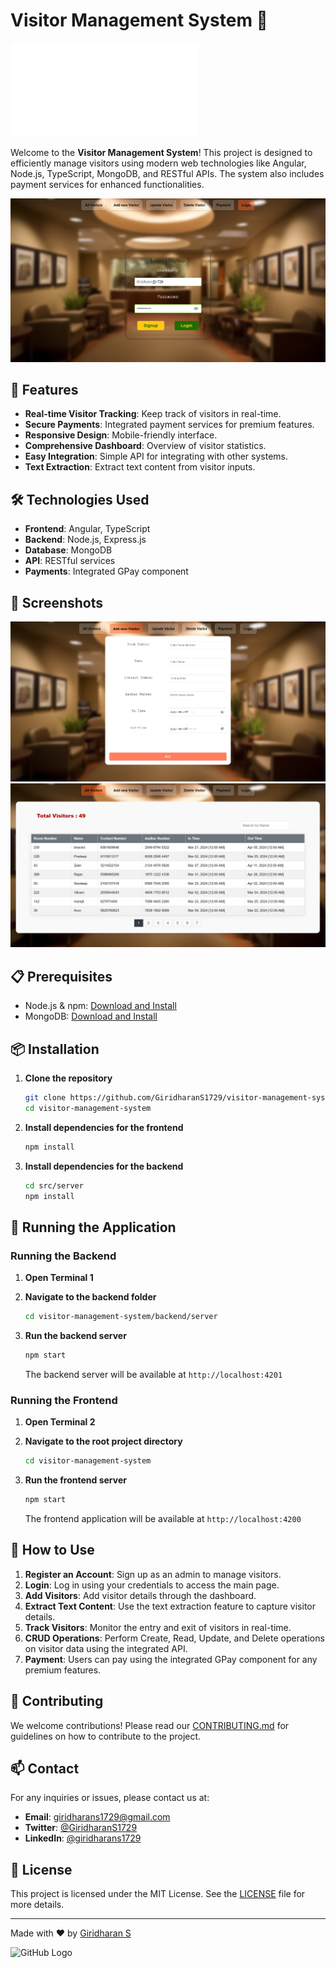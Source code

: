# Visitor Management System 🌟
![View Report](./22ITR025Visitor_Management_System_Report.pdf)

Welcome to the **Visitor Management System**! This project is designed to efficiently manage visitors using modern web technologies like Angular, Node.js, TypeScript, MongoDB, and RESTful APIs. The system also includes payment services for enhanced functionalities.

![Visitor Management System](./assets/Screenshots/main.png)

## 🚀 Features

- **Real-time Visitor Tracking**: Keep track of visitors in real-time.
- **Secure Payments**: Integrated payment services for premium features.
- **Responsive Design**: Mobile-friendly interface.
- **Comprehensive Dashboard**: Overview of visitor statistics.
- **Easy Integration**: Simple API for integrating with other systems.
- **Text Extraction**: Extract text content from visitor inputs.

## 🛠️ Technologies Used

- **Frontend**: Angular, TypeScript
- **Backend**: Node.js, Express.js
- **Database**: MongoDB
- **API**: RESTful services
- **Payments**: Integrated GPay component

## 📸 Screenshots

![Dashboard Screenshot](./assets/Screenshots/dash.png)
![Visitor Log](./assets/Screenshots/log.png)

## 📋 Prerequisites

- Node.js & npm: [Download and Install](https://nodejs.org/)
- MongoDB: [Download and Install](https://www.mongodb.com/try/download/community)

## 📦 Installation

1. **Clone the repository**
    ```sh
    git clone https://github.com/GiridharanS1729/visitor-management-system.git
    cd visitor-management-system
    ```

2. **Install dependencies for the frontend**
    ```sh
    npm install
    ```

3. **Install dependencies for the backend**
    ```sh
    cd src/server
    npm install
    ```


## 🚀 Running the Application

### Running the Backend

1. **Open Terminal 1**
2. **Navigate to the backend folder**
    ```sh
    cd visitor-management-system/backend/server
    ```
3. **Run the backend server**
    ```sh
    npm start
    ```

    The backend server will be available at `http://localhost:4201`

### Running the Frontend

1. **Open Terminal 2**
2. **Navigate to the root project directory**
    ```sh
    cd visitor-management-system
    ```
3. **Run the frontend server**
    ```sh
    npm start
    ```

    The frontend application will be available at `http://localhost:4200`

## 🚦 How to Use

1. **Register an Account**: Sign up as an admin to manage visitors.
2. **Login**: Log in using your credentials to access the main page.
3. **Add Visitors**: Add visitor details through the dashboard.
4. **Extract Text Content**: Use the text extraction feature to capture visitor details.
5. **Track Visitors**: Monitor the entry and exit of visitors in real-time.
6. **CRUD Operations**: Perform Create, Read, Update, and Delete operations on visitor data using the integrated API.
7. **Payment**: Users can pay using the integrated GPay component for any premium features.

## 🤝 Contributing

We welcome contributions! Please read our [CONTRIBUTING.md](https://github.com/GiridharanS1729/visitor-management-system/blob/main/CONTRIBUTING.md) for guidelines on how to contribute to the project.

## 📫 Contact

For any inquiries or issues, please contact us at:
- **Email**: giridharans1729@gmail.com
- **Twitter**: [@GiridharanS1729](https://x.com/Giridharans1729)
- **LinkedIn**: [@giridharans1729](https://www.linkedin.com/in/giridharans1729/)

## 📜 License

This project is licensed under the MIT License. See the [LICENSE](https://github.com/GiridharanS1729/visitor-management-system/blob/main/LICENSE) file for more details.

---

Made with ❤️ by [Giridharan S](https://github.com/GiridharanS1729)

![GitHub Logo](https://github.githubassets.com/images/modules/logos_page/GitHub-Mark.png)
